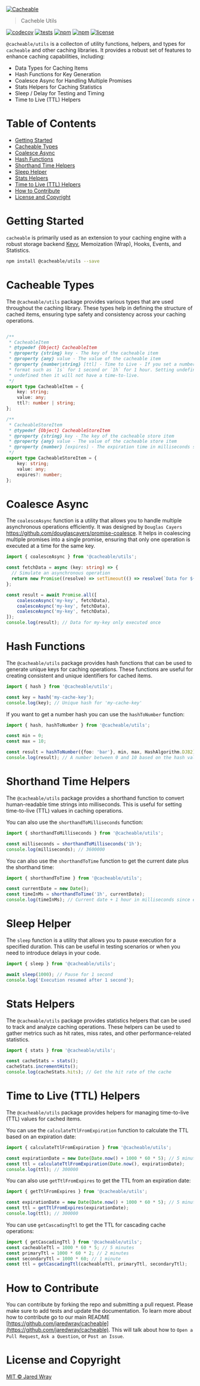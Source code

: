 [<img align="center" src="https://cacheable.org/logo.svg" alt="Cacheable" />](https://github.com/jaredwray/cacheable)

> Cacheble Utils

[![codecov](https://codecov.io/gh/jaredwray/cacheable/graph/badge.svg?token=lWZ9OBQ7GM)](https://codecov.io/gh/jaredwray/cacheable)
[![tests](https://github.com/jaredwray/cacheable/actions/workflows/tests.yml/badge.svg)](https://github.com/jaredwray/cacheable/actions/workflows/tests.yml)
[![npm](https://img.shields.io/npm/dm/@cacheable/utils.svg)](https://www.npmjs.com/package/@cacheable/utils)
[![npm](https://img.shields.io/npm/v/@cacheable/utils)](https://www.npmjs.com/package/@cacheable/utils)
[![license](https://img.shields.io/github/license/jaredwray/cacheable)](https://github.com/jaredwray/cacheable/blob/main/LICENSE)

`@cacheable/utils` is a collecton of utility functions, helpers, and types for `cacheable` and other caching libraries. It provides a robust set of features to enhance caching capabilities, including:

* Data Types for Caching Items
* Hash Functions for Key Generation
* Coalesce Async for Handling Multiple Promises
* Stats Helpers for Caching Statistics
* Sleep / Delay for Testing and Timing
* Time to Live (TTL) Helpers

# Table of Contents
* [Getting Started](#getting-started)
* [Cacheable Types](#cacheable-types)
* [Coalesce Async](#coalesce-async)
* [Hash Functions](#hash-functions)
* [Shorthand Time Helpers](#shorthand-time-helpers)
* [Sleep Helper](#sleep-helper)
* [Stats Helpers](#stats-helpers)
* [Time to Live (TTL) Helpers](#time-to-live-ttl-helpers)
* [How to Contribute](#how-to-contribute)
* [License and Copyright](#license-and-copyright)

# Getting Started

`cacheable` is primarily used as an extension to your caching engine with a robust storage backend [Keyv](https://keyv.org), Memoization (Wrap), Hooks, Events, and Statistics.

```bash
npm install @cacheable/utils --save
```

# Cacheable Types

The `@cacheable/utils` package provides various types that are used throughout the caching library. These types help in defining the structure of cached items, ensuring type safety and consistency across your caching operations.

```typescript

/**
 * CacheableItem
 * @typedef {Object} CacheableItem
 * @property {string} key - The key of the cacheable item
 * @property {any} value - The value of the cacheable item
 * @property {number|string} [ttl] - Time to Live - If you set a number it is miliseconds, if you set a string it is a human-readable
 * format such as `1s` for 1 second or `1h` for 1 hour. Setting undefined means that it will use the default time-to-live. If both are
 * undefined then it will not have a time-to-live.
 */
export type CacheableItem = {
	key: string;
	value: any;
	ttl?: number | string;
};

/**
 * CacheableStoreItem
 * @typedef {Object} CacheableStoreItem
 * @property {string} key - The key of the cacheable store item
 * @property {any} value - The value of the cacheable store item
 * @property {number} [expires] - The expiration time in milliseconds since epoch. If not set, the item does not expire.
 */
export type CacheableStoreItem = {
	key: string;
	value: any;
	expires?: number;
};
```

# Coalesce Async

The `coalesceAsync` function is a utility that allows you to handle multiple asynchronous operations efficiently. It was designed by `Douglas Cayers` https://github.com/douglascayers/promise-coalesce. It helps in coalescing multiple promises into a single promise, ensuring that only one operation is executed at a time for the same key.

```typescript
import { coalesceAsync } from '@cacheable/utils';

const fetchData = async (key: string) => {
  // Simulate an asynchronous operation
  return new Promise((resolve) => setTimeout(() => resolve(`Data for ${key}`), 1000));
};

const result = await Promise.all([
	coalesceAsync('my-key', fetchData),
	coalesceAsync('my-key', fetchData),
	coalesceAsync('my-key', fetchData),
]);
console.log(result); // Data for my-key only executed once
```

# Hash Functions

The `@cacheable/utils` package provides hash functions that can be used to generate unique keys for caching operations. These functions are useful for creating consistent and unique identifiers for cached items.

```typescript
import { hash } from '@cacheable/utils';

const key = hash('my-cache-key');
console.log(key); // Unique hash for 'my-cache-key'
```

If you want to get a number hash you can use the `hashToNumber` function:

```typescript
import { hash, hashToNumber } from '@cacheable/utils';

const min = 0;
const max = 10;

const result = hashToNumber({foo: 'bar'}, min, max, HashAlgorithm.DJB2);
console.log(result); // A number between 0 and 10 based on the hash value
```

# Shorthand Time Helpers

The `@cacheable/utils` package provides a shorthand function to convert human-readable time strings into milliseconds. This is useful for setting time-to-live (TTL) values in caching operations.

You can also use the `shorthandToMilliseconds` function:

```typescript
import { shorthandToMilliseconds } from '@cacheable/utils';

const milliseconds = shorthandToMilliseconds('1h');
console.log(milliseconds); // 3600000
```

You can also use the `shorthandToTime` function to get the current date plus the shorthand time:

```typescript
import { shorthandToTime } from '@cacheable/utils';

const currentDate = new Date();
const timeInMs = shorthandToTime('1h', currentDate);
console.log(timeInMs); // Current date + 1 hour in milliseconds since epoch
```

# Sleep Helper

The `sleep` function is a utility that allows you to pause execution for a specified duration. This can be useful in testing scenarios or when you need to introduce delays in your code.

```typescript
import { sleep } from '@cacheable/utils';

await sleep(1000); // Pause for 1 second
console.log('Execution resumed after 1 second');
```

# Stats Helpers

The `@cacheable/utils` package provides statistics helpers that can be used to track and analyze caching operations. These helpers can be used to gather metrics such as hit rates, miss rates, and other performance-related statistics.

```typescript
import { stats } from '@cacheable/utils';

const cacheStats = stats();
cacheStats.incrementHits();
console.log(cacheStats.hits); // Get the hit rate of the cache
```

# Time to Live (TTL) Helpers

The `@cacheable/utils` package provides helpers for managing time-to-live (TTL) values for cached items. 

You can use the `calculateTtlFromExpiration` function to calculate the TTL based on an expiration date:

```typescript
import { calculateTtlFromExpiration } from '@cacheable/utils';

const expirationDate = new Date(Date.now() + 1000 * 60 * 5); // 5 minutes from now
const ttl = calculateTtlFromExpiration(Date.now(), expirationDate);
console.log(ttl); // 300000
```

You can also use `getTtlFromExpires` to get the TTL from an expiration date:

```typescript
import { getTtlFromExpires } from '@cacheable/utils';

const expirationDate = new Date(Date.now() + 1000 * 60 * 5); // 5 minutes from now
const ttl = getTtlFromExpires(expirationDate);
console.log(ttl); // 300000
```

You can use `getCascadingTtl` to get the TTL for cascading cache operations:

```typescript
import { getCascadingTtl } from '@cacheable/utils';
const cacheableTtl = 1000 * 60 * 5; // 5 minutes
const primaryTtl = 1000 * 60 * 2; // 2 minutes
const secondaryTtl = 1000 * 60; // 1 minute
const ttl = getCascadingTtl(cacheableTtl, primaryTtl, secondaryTtl);
```

# How to Contribute

You can contribute by forking the repo and submitting a pull request. Please make sure to add tests and update the documentation. To learn more about how to contribute go to our main README [https://github.com/jaredwray/cacheable](https://github.com/jaredwray/cacheable). This will talk about how to `Open a Pull Request`, `Ask a Question`, or `Post an Issue`.

# License and Copyright
[MIT © Jared Wray](./LICENSE)
